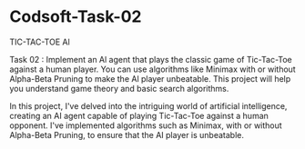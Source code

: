 # Codsoft-Task-02
TIC-TAC-TOE Al

Task 02 : Implement an Al agent that plays the classic game of Tic-Tac-Toe against a human player. You can use algorithms like Minimax with or without Alpha-Beta Pruning to make the Al player unbeatable. This project will help you understand game theory and basic search algorithms.

In this project, I've delved into the intriguing world of artificial intelligence, creating an AI agent capable of playing Tic-Tac-Toe against a human opponent. I've implemented algorithms such as Minimax, with or without Alpha-Beta Pruning, to ensure that the AI player is unbeatable.


